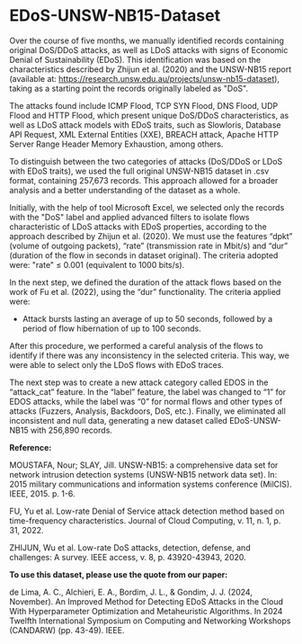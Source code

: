 # EDoS-UNSW-NB15-Dataset

Over the course of five months, we manually identified records containing original DoS/DDoS attacks, as well as LDoS attacks with signs of Economic Denial of Sustainability (EDoS). This identification was based on the characteristics described by Zhijun et al. (2020) and the UNSW-NB15 report (available at: https://research.unsw.edu.au/projects/unsw-nb15-dataset), taking as a starting point the records originally labeled as "DoS".

The attacks found include ICMP Flood, TCP SYN Flood, DNS Flood, UDP Flood and HTTP Flood, which present unique DoS/DDoS characteristics, as well as LDoS attack models with EDoS traits, such as Slowloris, Database API Request, XML External Entities (XXE), BREACH attack, Apache HTTP Server Range Header Memory Exhaustion, among others.

To distinguish between the two categories of attacks (DoS/DDoS or LDoS with EDoS traits), we used the full original UNSW-NB15 dataset in .csv format, containing 257,673 records. This approach allowed for a broader analysis and a better understanding of the dataset as a whole.

Initially, with the help of tool Microsoft Excel, we selected only the records with the "DoS" label and applied advanced filters to isolate flows characteristic of LDoS attacks with EDoS properties, according to the approach described by Zhijun et al. (2020). We must use the features “dpkt” (volume of outgoing packets), “rate” (transmission rate in Mbit/s) and “dur” (duration of the flow in seconds in dataset original). The criteria adopted were: "rate" ≤ 0.001 (equivalent to 1000 bits/s).

In the next step, we defined the duration of the attack flows based on the work of Fu et al. (2022), using the “dur” functionality. The criteria applied were:

- Attack bursts lasting an average of up to 50 seconds, followed by a period of flow hibernation of up to 100 seconds.

After this procedure, we performed a careful analysis of the flows to identify if there was any inconsistency in the selected criteria. This way, we were able to select only the LDoS flows with EDoS traces.

The next step was to create a new attack category called EDOS in the “attack_cat” feature. In the “label” feature, the label was changed to “1” for EDOS attacks, while the label was “0” for normal flows and other types of attacks (Fuzzers, Analysis, Backdoors, DoS, etc.). Finally, we eliminated all inconsistent and null data, generating a new dataset called EDoS-UNSW-NB15 with 256,890 records.


**Reference:**

MOUSTAFA, Nour; SLAY, Jill. UNSW-NB15: a comprehensive data set for network intrusion detection systems (UNSW-NB15 network data set). In: 2015 military communications and information systems conference (MilCIS). IEEE, 2015. p. 1-6.

FU, Yu et al. Low-rate Denial of Service attack detection method based on time-frequency characteristics. Journal of Cloud Computing, v. 11, n. 1, p. 31, 2022. 

ZHIJUN, Wu et al. Low-rate DoS attacks, detection, defense, and challenges: A survey. IEEE access, v. 8, p. 43920-43943, 2020. 

**To use this dataset, please use the quote from our paper:**

de Lima, A. C., Alchieri, E. A., Bordim, J. L., & Gondim, J. J. (2024, November). An Improved Method for Detecting EDoS Attacks in the Cloud With Hyperparameter Optimization and Metaheuristic Algorithms. In 2024 Twelfth International Symposium on Computing and Networking Workshops (CANDARW) (pp. 43-49). IEEE.


